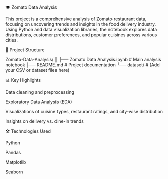 🍽️ Zomato Data Analysis

This project is a comprehensive analysis of Zomato restaurant data,
focusing on uncovering trends and insights in the food delivery industry. 
Using Python and data visualization libraries, the notebook explores data distributions, customer preferences, and popular cuisines across various cities.

📂 Project Structure

Zomato-Data-Analysis/
│
├── Zomato Data Analysis.ipynb     # Main analysis notebook
├── README.md                      # Project documentation
└── dataset/                       # (Add your CSV or dataset files here)


📊 Key Highlights

Data cleaning and preprocessing

Exploratory Data Analysis (EDA)

Visualizations of cuisine types, restaurant ratings, and city-wise distribution

Insights on delivery vs. dine-in trends


🛠️ Technologies Used

Python

Pandas

Matplotlib

Seaborn

